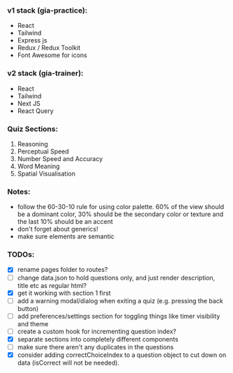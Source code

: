 ### v1 stack (gia-practice):

- React
- Tailwind
- Express js
- Redux / Redux Toolkit
- Font Awesome for icons

### v2 stack (gia-trainer):

- React
- Tailwind
- Next JS
- React Query

### Quiz Sections:

1. Reasoning
2. Perceptual Speed
3. Number Speed and Accuracy
4. Word Meaning
5. Spatial Visualisation

### Notes:

- follow the 60-30-10 rule for using color palette. 60% of the view should be a dominant color, 30% should be the secondary color or texture and the last 10% should be an accent
- don't forget about generics!
- make sure elements are semantic

### TODOs:

- [x] rename pages folder to routes?
- [ ] change data.json to hold questions only, and just render description, title etc as regular html?
- [x] get it working with section 1 first
- [ ] add a warning modal/dialog when exiting a quiz (e.g. pressing the back button)
- [ ] add preferences/settings section for toggling things like timer visibility and theme
- [ ] create a custom hook for incrementing question index?
- [x] separate sections into completely different components
- [ ] make sure there aren't any duplicates in the questions
- [x] consider adding correctChoiceIndex to a question object to cut down on data (isCorrect will not be needed).
